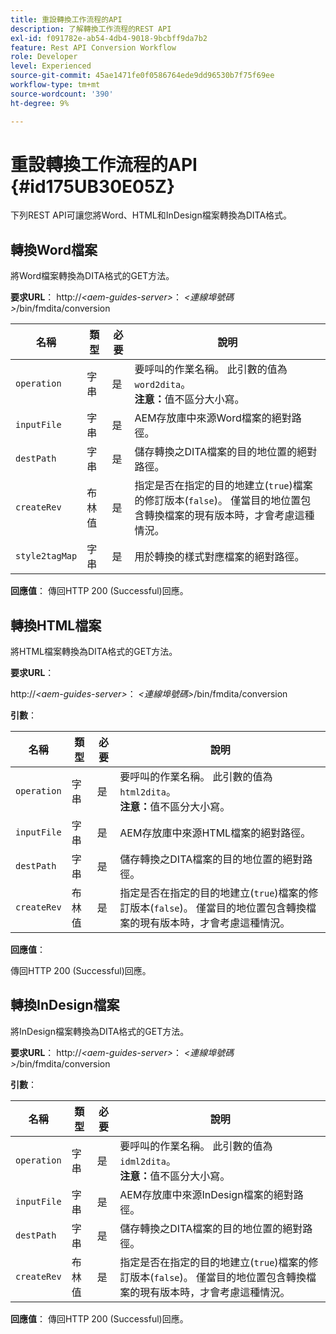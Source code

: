 ```yaml
---
title: 重設轉換工作流程的API
description: 了解轉換工作流程的REST API
exl-id: f091782e-ab54-4db4-9018-9bcbff9da7b2
feature: Rest API Conversion Workflow
role: Developer
level: Experienced
source-git-commit: 45ae1471fe0f0586764ede9dd96530b7f75f69ee
workflow-type: tm+mt
source-wordcount: '390'
ht-degree: 9%

---
```


# 重設轉換工作流程的API {#id175UB30E05Z}

下列REST API可讓您將Word、HTML和InDesign檔案轉換為DITA格式。

## 轉換Word檔案

將Word檔案轉換為DITA格式的GET方法。

**要求URL**：
http://*&lt;aem-guides-server\>*： *&lt;連線埠號碼\>*/bin/fmdita/conversion

| 名稱 | 類型 | 必要 | 說明 |
|----|----|--------|-----------|
| ``operation`` | 字串 | 是 | 要呼叫的作業名稱。 此引數的值為``word2dita``。<br> **注意：**&#x200B;值不區分大小寫。 |
| `inputFile` | 字串 | 是 | AEM存放庫中來源Word檔案的絕對路徑。 |
| `destPath` | 字串 | 是 | 儲存轉換之DITA檔案的目的地位置的絕對路徑。 |
| `createRev` | 布林值 | 是 | 指定是否在指定的目的地建立\(`true`\)檔案的修訂版本\(`false`\)。 僅當目的地位置包含轉換檔案的現有版本時，才會考慮這種情況。 |
| `style2tagMap` | 字串 | 是 | 用於轉換的樣式對應檔案的絕對路徑。 |

**回應值**：
傳回HTTP 200 \(Successful\)回應。

## 轉換HTML檔案

將HTML檔案轉換為DITA格式的GET方法。

**要求URL**：

http://*&lt;aem-guides-server\>*： *&lt;連線埠號碼\>*/bin/fmdita/conversion

**引數**：

| 名稱 | 類型 | 必要 | 說明 |
|----|----|--------|-----------|
| `operation` | 字串 | 是 | 要呼叫的作業名稱。 此引數的值為``html2dita``。<br> **注意：**&#x200B;值不區分大小寫。 |
| `inputFile` | 字串 | 是 | AEM存放庫中來源HTML檔案的絕對路徑。 |
| `destPath` | 字串 | 是 | 儲存轉換之DITA檔案的目的地位置的絕對路徑。 |
| `createRev` | 布林值 | 是 | 指定是否在指定的目的地建立\(`true`\)檔案的修訂版本\(`false`\)。 僅當目的地位置包含轉換檔案的現有版本時，才會考慮這種情況。 |

**回應值**：

傳回HTTP 200 \(Successful\)回應。

## 轉換InDesign檔案

將InDesign檔案轉換為DITA格式的GET方法。

**要求URL**：
http://*&lt;aem-guides-server\>*： *&lt;連線埠號碼\>*/bin/fmdita/conversion

**引數**：

| 名稱 | 類型 | 必要 | 說明 |
|----|----|--------|-----------|
| ``operation`` | 字串 | 是 | 要呼叫的作業名稱。 此引數的值為``idml2dita``。<br> **注意：**&#x200B;值不區分大小寫。 |
| `inputFile` | 字串 | 是 | AEM存放庫中來源InDesign檔案的絕對路徑。 |
| `destPath` | 字串 | 是 | 儲存轉換之DITA檔案的目的地位置的絕對路徑。 |
| `createRev` | 布林值 | 是 | 指定是否在指定的目的地建立\(`true`\)檔案的修訂版本\(`false`\)。 僅當目的地位置包含轉換檔案的現有版本時，才會考慮這種情況。 |

**回應值**：
傳回HTTP 200 \(Successful\)回應。
